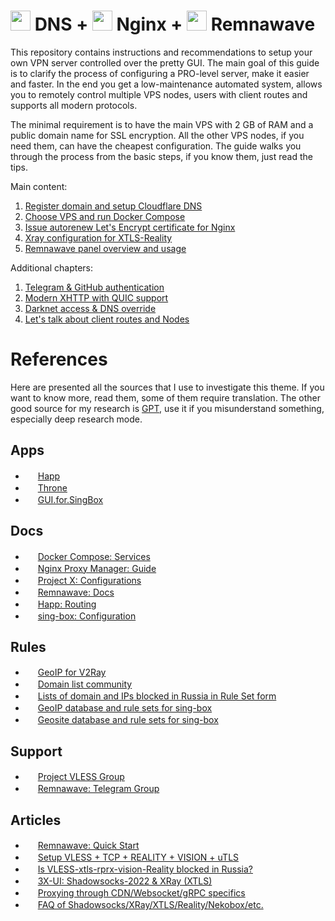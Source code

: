 # <img src="https://upload.wikimedia.org/wikipedia/commons/9/94/Cloudflare_Logo.png" width="32"/> DNS + <img src="https://nginxproxymanager.com/logo.svg" width="32"/> Nginx + <img src="https://remna.st/img/logo.svg" width="32"/> Remnawave

This repository contains instructions and recommendations to setup your own VPN server controlled over the pretty GUI. The main goal of this guide is to clarify the process of configuring a PRO-level server, make it easier and faster. In the end you get a low-maintenance automated system, allows you to remotely control multiple VPS nodes, users with client routes and supports all modern protocols.

The minimal requirement is to have the main VPS with 2 GB of RAM and a public domain name for SSL encryption. All the other VPS nodes, if you need them, can have the cheapest configuration. The guide walks you through the process from the basic steps, if you know them, just read the tips.

Main content:
1. [Register domain and setup Cloudflare DNS]()
2. [Choose VPS and run Docker Compose]()
3. [Issue autorenew Let's Encrypt certificate for Nginx]()
5. [Xray configuration for XTLS-Reality]()
4. [Remnawave panel overview and usage]()

Additional chapters:
1. [Telegram & GitHub authentication]()
2. [Modern XHTTP with QUIC support]()
3. [Darknet access & DNS override]()
4. [Let's talk about client routes and Nodes]()

# References

Here are presented all the sources that I use to investigate this theme.
If you want to know more, read them, some of them require translation.
The other good source for my research is [GPT](https://chatgpt.com/), use it if you misunderstand something, especially deep research mode.

##  Apps

- <img src="https://avatars.githubusercontent.com/u/195639782" width="16"/> [Happ](https://github.com/Happ-proxy)
- <img src="https://raw.githubusercontent.com/throneproj/Throne/refs/heads/dev/res/public/Throne.png" width="16"/> [Throne](https://github.com/throneproj/Throne/releases/latest)
- <img src="https://raw.githubusercontent.com/GUI-for-Cores/GUI.for.SingBox/refs/heads/main/build/appicon.png" width="16"/> [GUI.for.SingBox](https://github.com/GUI-for-Cores/GUI.for.SingBox/releases/latest)

## Docs

- <img src="https://docs.docker.com/favicons/docs@2x.ico" width="16"/> [Docker Compose: Services](https://docs.docker.com/reference/compose-file/services/)
- <img src="https://nginxproxymanager.com/logo.svg" width="16"/> [Nginx Proxy Manager: Guide](https://nginxproxymanager.com/guide/)
- <img src="https://xtls.github.io/logo.png" width="16"/> [Project X: Configurations](https://xtls.github.io/en/config/)
- <img src="https://remna.st/img/logo.svg" width="16"/> [Remnawave: Docs](https://remna.st/docs/overview/introduction)
- <img src="https://avatars.githubusercontent.com/u/195639782" width="16"/> [Happ: Routing](https://www.happ.su/main/dev-docs/routing)
- <img src="https://sing-box.sagernet.org/assets/icon.svg" width="16"/> [sing-box: Configuration](https://sing-box.sagernet.org/configuration/)

## Rules

- <img src="https://upload.wikimedia.org/wikipedia/commons/9/91/Octicons-mark-github.svg" width="16"/> [GeoIP for V2Ray](https://github.com/v2fly/geoip)
- <img src="https://upload.wikimedia.org/wikipedia/commons/9/91/Octicons-mark-github.svg" width="16"/> [Domain list community](https://github.com/v2fly/domain-list-community)
- <img src="https://upload.wikimedia.org/wikipedia/commons/9/91/Octicons-mark-github.svg" width="16"/> [Lists of domain and IPs blocked in Russia in Rule Set form](https://github.com/savely-krasovsky/antizapret-sing-box)
- <img src="https://upload.wikimedia.org/wikipedia/commons/9/91/Octicons-mark-github.svg" width="16"/> [GeoIP database and rule sets for sing-box](https://github.com/SagerNet/sing-geoip)
- <img src="https://upload.wikimedia.org/wikipedia/commons/9/91/Octicons-mark-github.svg" width="16"/> [Geosite database and rule sets for sing-box](https://github.com/SagerNet/sing-geosite)

## Support

- <img src="https://upload.wikimedia.org/wikipedia/commons/8/82/Telegram_logo.svg" width="16"/> [Project VLESS Group](https://t.me/projectVless)
- <img src="https://upload.wikimedia.org/wikipedia/commons/8/82/Telegram_logo.svg" width="16"/> [Remnawave: Telegram Group](https://t.me/+cAFRGkqSWJcxNjE6)

## Articles

- <img src="https://remna.st/img/logo.svg" width="16"/> [Remnawave: Quick Start](https://remna.st/blog/learn)
- <img src="https://upload.wikimedia.org/wikipedia/commons/9/91/Octicons-mark-github.svg" width="16"/> [Setup VLESS + TCP + REALITY + VISION + uTLS](https://github.com/XTLS/Xray-core/discussions/3518)
- <img src="https://ntc.party/uploads/default/optimized/1X/c3dcc2e0e229cb0e06f291b5459ba086b1452779_2_180x180.png" width="16"/> [Is VLESS-xtls-rprx-vision-Reality blocked in Russia?](https://ntc.party/t/16061)
- <img src="https://assets.habr.com/habr-web/img/favicons/apple-touch-icon-256.png" width="16"/> [3X-UI: Shadowsocks-2022 & XRay (XTLS)](https://habr.com/ru/articles/735536/)
- <img src="https://assets.habr.com/habr-web/img/favicons/apple-touch-icon-256.png" width="16"/> [Proxying through CDN/Websocket/gRPC specifics](https://habr.com/ru/articles/761798/)
- <img src="https://assets.habr.com/habr-web/img/favicons/apple-touch-icon-256.png" width="16"/> [FAQ of Shadowsocks/XRay/XTLS/Reality/Nekobox/etc.](https://habr.com/ru/articles/770400/)


